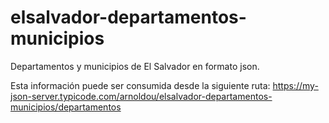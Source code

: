# elsalvador-departamentos-municipios
Departamentos y municipios de El Salvador en formato json.

Esta información puede ser consumida desde la siguiente ruta:
https://my-json-server.typicode.com/arnoldou/elsalvador-departamentos-municipios/departamentos


